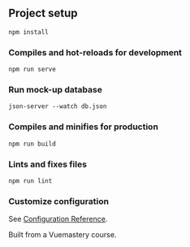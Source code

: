 
## Project setup
```
npm install
```

### Compiles and hot-reloads for development
```
npm run serve
```

### Run mock-up database
```
json-server --watch db.json
```

### Compiles and minifies for production
```
npm run build
```

### Lints and fixes files
```
npm run lint
```

### Customize configuration
See [Configuration Reference](https://cli.vuejs.org/config/).

Built from a Vuemastery course.
